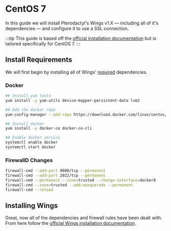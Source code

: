 # CentOS 7
In this guide we will install Pterodactyl's Wings v1.X — including all of it's dependencies — and configure it to use a SSL connection.

:::tip
This guide is based off the [official installation documentation](../../documentation/wings/installing.md) but is tailored specifically for CentOS 7.
:::

## Install Requirements
We will first begin by installing all of Wings' [required](../../documentation/wings/installing.md#dependencies) dependencies.

### Docker

```bash
## Install yum tools
yum install -y yum-utils device-mapper-persistent-data lvm2

## Add the docker repo
yum-config-manager --add-repo https://download.docker.com/linux/centos/docker-ce.repo

## Install docker
yum install -y docker-ce docker-ce-cli

## Enable docker service
systemctl enable docker
systemctl start docker
```

### FirewallD Changes
```bash
firewall-cmd --add-port 8080/tcp --permanent
firewall-cmd --add-port 2022/tcp --permanent
firewall-cmd --permanent --zone=trusted --change-interface=docker0
firewall-cmd --zone=trusted --add-masquerade --permanent
firewall-cmd --reload
```

## Installing Wings
Great, now all of the dependencies and firewall rules have been dealt with. From here follow the [official Wings installation documentation](../../documentation/wings/installing.md#enabling-swap).
